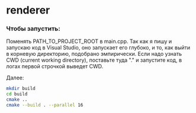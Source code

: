 ﻿# renderer

### Чтобы запустить:

Поменять PATH_TO_PROJECT_ROOT в main.cpp. Так как я пишу и запускаю код
в Visual Studio, оно запускает его глубоко, и то, как выйти в корневую директорию,
подобрано эмпирически. Если надо узнать CWD (current working directory),
поставьте туда "." и запустите код, в логах первой строчкой выведет CWD.

Далее:

```bash
mkdir build
cd build
cmake ..
cmake --build . --parallel 16
```

